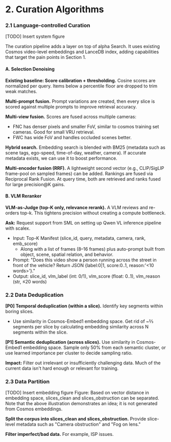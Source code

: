 # 2. Curation Algorithms

### **2.1 Language-controlled Curation**

[TODO] Insert system figure

The curation pipeline adds a layer on top of alpha Search. It uses existing Cosmos video-level embeddings and LanceDB index, adding capabilities that target the pain points in Section 1.

#### **A. Selection Denoising**

**Existing baseline: Score calibration + thresholding.** Cosine scores are normalized per query. Items below a percentile floor are dropped to trim weak matches.

**Multi-prompt fusion.** Prompt variations are created, then every slice is scored against multiple prompts to improve retrieval accuracy.

**Multi-view fusion.** Scores are fused across multiple cameras:
- FNC has denser pixels and smaller FoV, similar to cosmos training set cameras. Good for small VRU retrieval.
- FWC has wide FoV and handles occluded scenes better.

**Hybrid search.** Embedding search is blended with BM25 (metadata such as scene tags, ego-speed, time-of-day, weather, camera). If accurate metadata exists, we can use it to boost performance.

**Multi-encoder fusion (RRF).** A lightweight second vector (e.g., CLIP/SigLIP frame-pool on sampled frames) can be added. Rankings are fused via Reciprocal Rank Fusion. At query time, both are retrieved and ranks fused for large precision@K gains.

#### **B. VLM Reranker**

**VLM-as-Judge (top-K only, relevance rerank).** A VLM reviews and re-orders top-k. This tightens precision without creating a compute bottleneck.

**Ask:** Request support from SML on setting up Qwen VL inference pipeline with scalex.
- Input: Top-K Manifest (slice\_id, query, metadata, camera, rank, emb\_score)
  - Along with a list of frames (8–16 frames) plus auto-prompt built from object, scene, spatial relation, and behavior.
- Prompt: "Does this video show a person running across the street in front of the vehicle? Return JSON {label:0|1, score:0..1, reason:'\<10 words\>'}."
- Output: slice\_id, vlm\_label (int: 0/1), vlm\_score (float: 0..1), vlm\_reason (str, ≤20 words)

### **2.2 Data Deduplication**

**[P0] Temporal deduplication (within a slice).** Identify key segments within boring slices.
- Use similarity in Cosmos-Embed1 embedding space. Get rid of \~⅔ segments per slice by calculating embedding similarity across N segments within the slice.

**[P1] Semantic deduplication (across slices).** Use similarity in Cosmos-Embed1 embedding space. Sample only 50% from each semantic cluster, or use learned importance per cluster to decide sampling ratio.

**Impact:** Filter out irrelevant or insufficiently challenging data. Much of the current data isn't hard enough or relevant for training.

### **2.3 Data Partition**

[TODO] Insert embedding figure
Figure: Based on vector distance in embedding space, slices\_clean and slices\_obstruction can be separated. Note that the above illustration demonstrates an idea; it is not generated from Cosmos embeddings.

**Split the corpus into slices\_clean and slices\_obstruction.** Provide slice-level metadata such as "Camera obstruction" and "Fog on lens."

**Filter imperfect/bad data.** For example, ISP issues.


